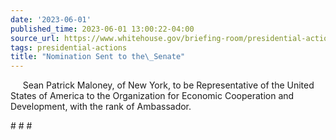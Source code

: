 ```yaml
---
date: '2023-06-01'
published_time: 2023-06-01 13:00:22-04:00
source_url: https://www.whitehouse.gov/briefing-room/presidential-actions/2023/06/01/nomination-sent-to-the-senate-19/
tags: presidential-actions
title: "Nomination Sent to the\_Senate"
---
```

 
     Sean Patrick Maloney, of New York, to be Representative of the
United States of America to the Organization for Economic Cooperation
and Development, with the rank of Ambassador.

\# \# \#
